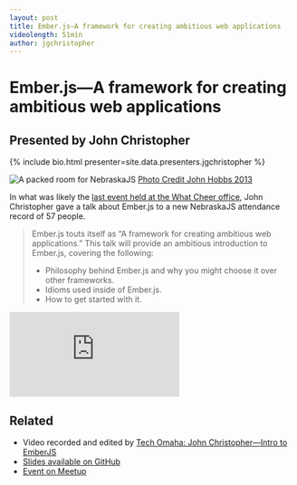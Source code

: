 ```yaml
---
layout: post
title: Ember.js—A framework for creating ambitious web applications
videolength: 51min
author: jgchristopher
---
```


# Ember.js—A framework for creating ambitious web applications

## Presented by John Christopher

{% include bio.html presenter=site.data.presenters.jgchristopher %}

![A packed room for NebraskaJS](/img/talks/emberjs.jpeg)
[Photo Credit John Hobbs 2013](https://twitter.com/jmhobbs/status/309103100348743680)

In what was likely the [last event held at the What Cheer office](http://www.siliconprairienews.com/2013/03/i-live-in-omaha-creator-john-henry-mller-to-move-to-california), John Christopher gave a talk about Ember.js to a new NebraskaJS attendance record of 57 people.

> Ember.js touts itself as “A framework for creating ambitious web applications.” This talk will provide an ambitious introduction to Ember.js, covering the following:
> 
> * Philosophy behind Ember.js and why you might choose it over other frameworks.
> * Idioms used inside of Ember.js.
> * How to get started with it.

<div class="fluid-width-video-wrapper"><iframe src="http://www.youtube.com/embed/m_TKfIH7JN4" frameborder="0" allowfullscreen></iframe></div>

## Related

* Video recorded and edited by [Tech Omaha: John Christopher—Intro to EmberJS](http://techomaha.com/2013/03/john-christopher-ember-js/)
* [Slides available on GitHub](https://github.com/jgchristopher/nebraskajs-intro-to-ember)
* [Event on Meetup](http://www.meetup.com/nebraskajs/events/97861512/)